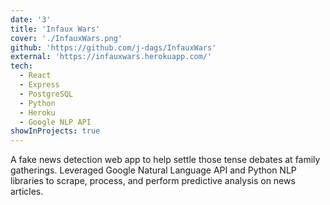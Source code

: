 ```yaml
---
date: '3'
title: 'Infaux Wars'
cover: './InfauxWars.png'
github: 'https://github.com/j-dags/InfauxWars'
external: 'https://infauxwars.herokuapp.com/'
tech:
  - React
  - Express
  - PostgreSQL
  - Python
  - Heroku
  - Google NLP API
showInProjects: true
---
```


A fake news detection web app to help settle those tense debates at family gatherings. Leveraged Google Natural Language API and Python NLP libraries to scrape, process, and perform predictive analysis on news articles.
